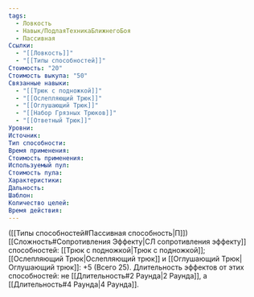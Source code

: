 ```yaml
---
tags:
  - Ловкость
  - Навык/ПодлаяТехникаБлижнегоБоя
  - Пассивная
Ссылки:
  - "[[Ловкость]]"
  - "[[Типы способностей]]"
Стоимость: "20"
Стоимость выкупа: "50"
Связанные навыки:
  - "[[Трюк с подножкой]]"
  - "[[Ослепляющий Трюк]]"
  - "[[Оглушающий Трюк]]"
  - "[[Набор Грязных Трюков]]"
  - "[[Ответный Трюк]]"
Уровни:
Источник:
Тип способности:
Время применения:
Стоимость применения:
Используемый пул:
Стоимость пула:
Характеристики:
Дальность:
Шаблон:
Количество целей:
Время действия:
---
```

([[Типы способностей#Пассивная способность|П]]) [[Сложность#Cопротивления Эффекту|СЛ сопротивления эффекту]] способностей: [[Трюк с подножкой|Трюк с подножкой]]; [[Ослепляющий Трюк|Ослепляющий трюк]] и [[Оглушающий Трюк|Оглушающий трюк]]: +5 (Всего 25).
Длительность эффектов от этих способностей: не [[Длительность#2 Раунда|2 Раунда]], а [[Длительность#4 Раунда|4 Раунда]]. 